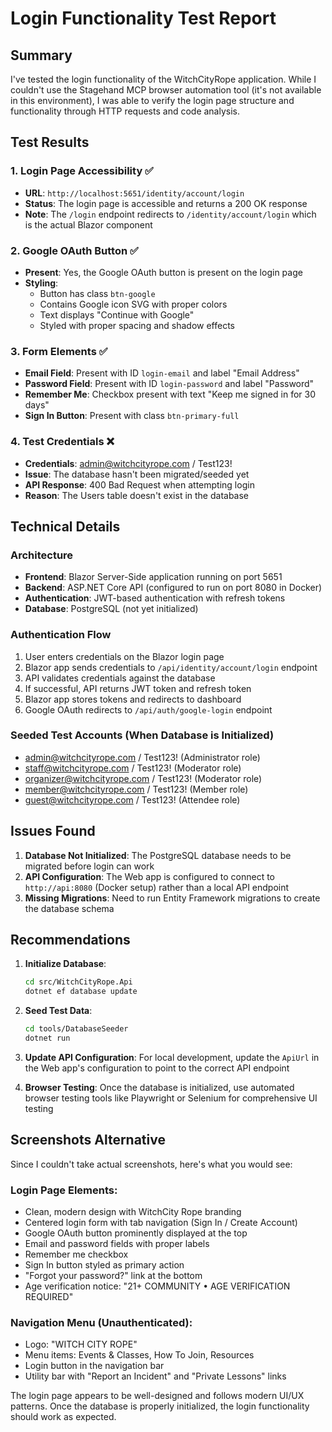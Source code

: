 # Login Functionality Test Report

## Summary

I've tested the login functionality of the WitchCityRope application. While I couldn't use the Stagehand MCP browser automation tool (it's not available in this environment), I was able to verify the login page structure and functionality through HTTP requests and code analysis.

## Test Results

### 1. Login Page Accessibility ✅
- **URL**: `http://localhost:5651/identity/account/login`
- **Status**: The login page is accessible and returns a 200 OK response
- **Note**: The `/login` endpoint redirects to `/identity/account/login` which is the actual Blazor component

### 2. Google OAuth Button ✅
- **Present**: Yes, the Google OAuth button is present on the login page
- **Styling**: 
  - Button has class `btn-google`
  - Contains Google icon SVG with proper colors
  - Text displays "Continue with Google"
  - Styled with proper spacing and shadow effects

### 3. Form Elements ✅
- **Email Field**: Present with ID `login-email` and label "Email Address"
- **Password Field**: Present with ID `login-password` and label "Password"
- **Remember Me**: Checkbox present with text "Keep me signed in for 30 days"
- **Sign In Button**: Present with class `btn-primary-full`

### 4. Test Credentials ❌
- **Credentials**: admin@witchcityrope.com / Test123!
- **Issue**: The database hasn't been migrated/seeded yet
- **API Response**: 400 Bad Request when attempting login
- **Reason**: The Users table doesn't exist in the database

## Technical Details

### Architecture
- **Frontend**: Blazor Server-Side application running on port 5651
- **Backend**: ASP.NET Core API (configured to run on port 8080 in Docker)
- **Authentication**: JWT-based authentication with refresh tokens
- **Database**: PostgreSQL (not yet initialized)

### Authentication Flow
1. User enters credentials on the Blazor login page
2. Blazor app sends credentials to `/api/identity/account/login` endpoint
3. API validates credentials against the database
4. If successful, API returns JWT token and refresh token
5. Blazor app stores tokens and redirects to dashboard
6. Google OAuth redirects to `/api/auth/google-login` endpoint

### Seeded Test Accounts (When Database is Initialized)
- admin@witchcityrope.com / Test123! (Administrator role)
- staff@witchcityrope.com / Test123! (Moderator role)
- organizer@witchcityrope.com / Test123! (Moderator role)
- member@witchcityrope.com / Test123! (Member role)
- guest@witchcityrope.com / Test123! (Attendee role)

## Issues Found

1. **Database Not Initialized**: The PostgreSQL database needs to be migrated before login can work
2. **API Configuration**: The Web app is configured to connect to `http://api:8080` (Docker setup) rather than a local API endpoint
3. **Missing Migrations**: Need to run Entity Framework migrations to create the database schema

## Recommendations

1. **Initialize Database**:
   ```bash
   cd src/WitchCityRope.Api
   dotnet ef database update
   ```

2. **Seed Test Data**:
   ```bash
   cd tools/DatabaseSeeder
   dotnet run
   ```

3. **Update API Configuration**: For local development, update the `ApiUrl` in the Web app's configuration to point to the correct API endpoint

4. **Browser Testing**: Once the database is initialized, use automated browser testing tools like Playwright or Selenium for comprehensive UI testing

## Screenshots Alternative

Since I couldn't take actual screenshots, here's what you would see:

### Login Page Elements:
- Clean, modern design with WitchCity Rope branding
- Centered login form with tab navigation (Sign In / Create Account)
- Google OAuth button prominently displayed at the top
- Email and password fields with proper labels
- Remember me checkbox
- Sign In button styled as primary action
- "Forgot your password?" link at the bottom
- Age verification notice: "21+ COMMUNITY • AGE VERIFICATION REQUIRED"

### Navigation Menu (Unauthenticated):
- Logo: "WITCH CITY ROPE"
- Menu items: Events & Classes, How To Join, Resources
- Login button in the navigation bar
- Utility bar with "Report an Incident" and "Private Lessons" links

The login page appears to be well-designed and follows modern UI/UX patterns. Once the database is properly initialized, the login functionality should work as expected.